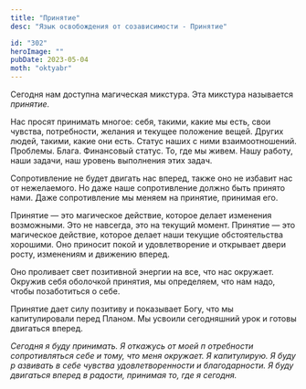 ```yaml
---
title: "Принятие"
desc: "Язык освобождения от созависимости - Принятие"

id: "302"
heroImage: ""
pubDate: 2023-05-04
moth: "oktyabr"
---
```


Сегодня нам доступна магическая микстура. Эта микстура называется _принятие._

Нас просят принимать многое: себя, такими, какие мы есть, свои чувства,
потребности, желания и текущее положение вещей. Других людей, такими, какие
они есть. Статус наших с ними взаимоотношений. Проблемы. Блага. Финансовый
статус. То, где мы живем. Нашу работу, наши задачи, наш уровень выполнения
этих задач.

Сопротивление не будет двигать нас вперед, также оно не избавит нас от
нежелаемого. Но даже наше сопротивление должно быть принято нами. Даже
сопротивление мы меняем на принятие, принимая его.

Принятие — это магическое действие, которое делает изменения возможными. Это
не навсегда, это на текущий момент. Принятие — это магическое действие,
которое делает наши текущие обстоятельства хорошими. Оно приносит покой и
удовлетворение и открывает двери росту, изменениям и движению вперед.

Оно проливает свет позитивной энергии на все, что нас окружает. Окружив себя
оболочкой принятия, мы определяем, что нам надо, чтобы позаботиться о себе.

Принятие дает силу позитиву и показывает Богу, что мы капитулировали перед
Планом. Мы усвоили сегодняшний урок и готовы двигаться вперед.

_Сегодня_ _я_ _буду_ _принимать._ _Я_ _откажусь_ _от_ _моей_ _п_ _отребности_
_сопротивляться_ _себе_ _и_ _тому,_ _что_ _меня_ _окружает._ _Я_
_капитулирую._ _Я_ _буду_ _р_ _азвивать_ _в_ _себе_ _чувства_
_удовлетворенности_ _и_ _благодарности._ _Я_ _буду_ _двигаться_ _вперед_ _в_
_радости,_ _принимая_ _то,_ _где_ _я_ _сегодня._
